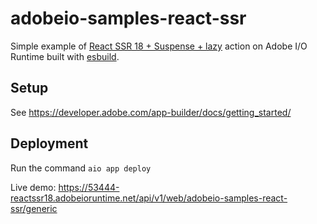 # adobeio-samples-react-ssr

Simple example of [React SSR 18 + Suspense + lazy](https://github.com/reactwg/react-18/discussions/37) action on Adobe I/O Runtime built with [esbuild](https://esbuild.github.io/).  

## Setup

See https://developer.adobe.com/app-builder/docs/getting_started/

## Deployment

Run the command  `aio app deploy`

Live demo: https://53444-reactssr18.adobeioruntime.net/api/v1/web/adobeio-samples-react-ssr/generic
